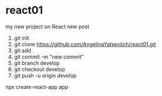 # react01
my new project on React
new post

1. git init
2. git clone https://github.com/AngelinaYatsevitch/react01.git
3. git add .
4. git commit -m "new commit"
5. git branch develop
6. git checkout develop
7. git push -u origin develop

npx create-react-app app
